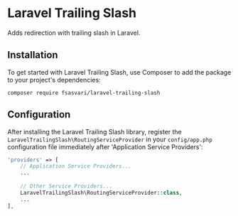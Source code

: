 # Laravel Trailing Slash

Adds redirection with trailing slash in Laravel.

## Installation

To get started with Laravel Trailing Slash, use Composer to add the package to your project's dependencies:

    composer require fsasvari/laravel-trailing-slash

## Configuration

After installing the Laravel Trailing Slash library, register the `LaravelTrailingSlash\RoutingServiceProvider` in your `config/app.php` configuration file immediately after 'Application Service Providers':

```php
'providers' => [
    // Application Service Providers...
    ...
    
    // Other Service Providers...
    LaravelTrailingSlash\RoutingServiceProvider::class,
    ...
],
```